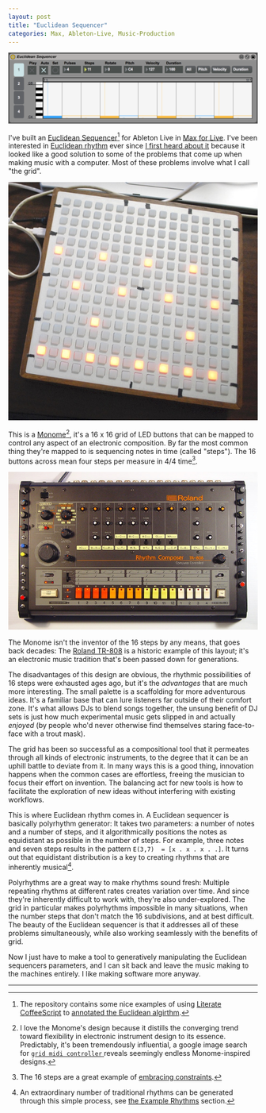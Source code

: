 ```yaml
---
layout: post
title: "Euclidean Sequencer"
categories: Max, Ableton-Live, Music-Production
---
```


![Euclidean Sequencer](/assets/2016-05-22-euclidean-sequencer.png)

I've built an [Euclidean Sequencer](https://github.com/robenkleene/euclidean-sequencer)[^literate] for Ableton Live in [Max for Live](https://www.ableton.com/en/live/max-for-live/). 
I've been interested in [Euclidean rhythm](https://en.wikipedia.org/wiki/Euclidean_rhythm) ever since [I first heard about it](http://createdigitalmusic.com/2011/03/circles-and-euclidian-rhythms-off-the-grid-a-few-music-makers-that-go-round-and-round/) because it looked like a good solution to some of the problems that come up when making music with a computer. Most of these problems involve what I call "the grid".

![Monome](/assets/2016-05-22-monome.jpeg)

This is a  [Monome](https://en.wikipedia.org/wiki/Monome)[^monome], it's a 16 x 16 grid of LED buttons that can be mapped to control any aspect of an electronic composition. By far the most common thing they're mapped to is sequencing notes in time (called "steps"). The 16 buttons across mean four steps per measure in 4/4 time[^constraints]. 

![808](/assets/2016-05-22-808.jpeg)

The Monome isn't the inventor of the 16 steps by any means, that goes back decades: The [Roland TR-808](https://en.wikipedia.org/wiki/Roland_TR-808) is a historic example of this layout; it's an electronic music tradition that's been passed down for generations.

The disadvantages of this design are obvious, the rhythmic possibilities of 16 steps were exhausted ages ago, but it's the *advantages* that are much more interesting. The small palette is a scaffolding for more adventurous ideas. It's a familiar base that can lure listeners far outside of their comfort zone. It's what allows DJs to blend songs together, the unsung benefit of DJ sets is just how much experimental music gets slipped in and actually *enjoyed* (by people who'd never otherwise find themselves staring face-to-face with a trout mask).

The grid has been so successful as a compositional tool that it permeates through all kinds of electronic instruments, to the degree that it can be an uphill battle to deviate from it. In many ways this is a good thing, innovation happens when the common cases are effortless, freeing the musician to focus their effort on invention. The balancing act for new tools is how to facilitate the exploration of new ideas without interfering with existing workflows. 

This is where Euclidean rhythm comes in. A Euclidean sequencer is basically polyrhythm generator: It takes two parameters: a number of notes and a number of steps, and it algorithmically positions the notes as equidistant as possible in the number of steps. For example, three notes and seven steps results in the pattern `E(3,7)  = [x . x . x . .]`. It turns out that equidistant distribution is a key to creating rhythms that are inherently musical[^traditional].

Polyrhythms are a great way to make rhythms sound fresh: Multiple repeating rhythms at different rates creates variation over time.  And since they're inherently difficult to work with, they're also under-explored. The grid in particular makes polyrhythms impossible in many situations, when the number steps that don't match the 16 subdivisions, and at best difficult. The beauty of the Euclidean sequencer is that it addresses all of these problems simultaneously, while also working seamlessly with the benefits of grid.

Now I just have to make a tool to generatively manipulating the Euclidean sequencers parameters, and I can sit back and leave the music making to the machines entirely. I like making software more anyway.

* * *

[^literate]: The repository contains some nice examples of using [Literate CoffeeScript](http://coffeescript.org/#literate) to [annotated the Euclidean algirthm](https://github.com/robenkleene/euclidean-sequencer/blob/master/source/src/coffee/bjorklund.litcoffee).

[^monome]: I love the Monome's design because it distills the converging trend toward flexibility in electronic instrument design to its essence. Predictably, it's been tremendously influential, a google image search for [`grid midi controller` ](https://www.google.com/search?q=grid+midi+controller&tbm=isch&gws_rd=ssl) reveals seemingly endless Monome-inspired designs.

[^constraints]: The 16 steps are a great example of [embracing constraints](https://gettingreal.37signals.com/ch03_Embrace_Constraints.php).

[^traditional]: An extraordinary number of traditional rhythms can be generated through this simple process, see [the Example Rhythms](https://github.com/robenkleene/euclidean-sequencer#example-rhythms) section.